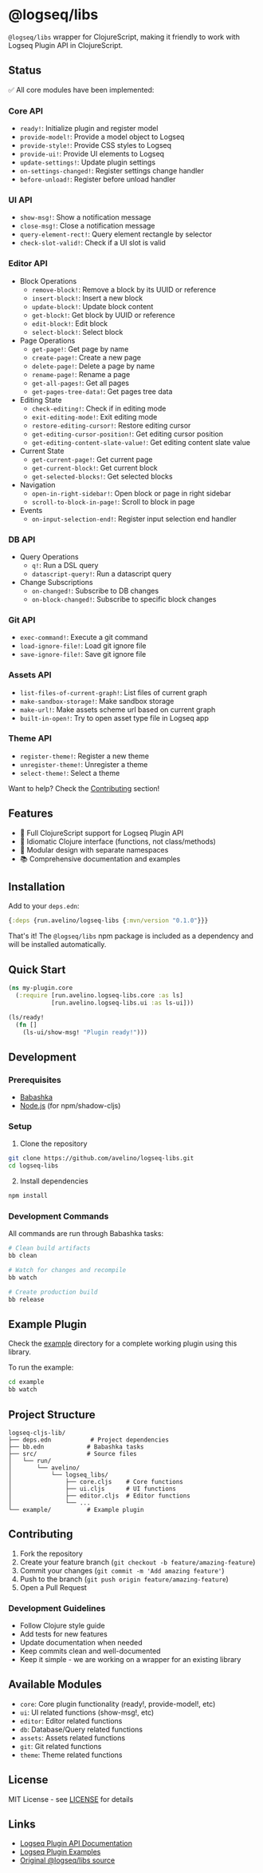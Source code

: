 # @logseq/libs

`@logseq/libs` wrapper for ClojureScript, making it friendly to work with Logseq Plugin API in ClojureScript.

## Status

✅ All core modules have been implemented:

### Core API

- `ready!`: Initialize plugin and register model
- `provide-model!`: Provide a model object to Logseq
- `provide-style!`: Provide CSS styles to Logseq
- `provide-ui!`: Provide UI elements to Logseq
- `update-settings!`: Update plugin settings
- `on-settings-changed!`: Register settings change handler
- `before-unload!`: Register before unload handler

### UI API

- `show-msg!`: Show a notification message
- `close-msg!`: Close a notification message
- `query-element-rect!`: Query element rectangle by selector
- `check-slot-valid!`: Check if a UI slot is valid

### Editor API

- Block Operations
  - `remove-block!`: Remove a block by its UUID or reference
  - `insert-block!`: Insert a new block
  - `update-block!`: Update block content
  - `get-block!`: Get block by UUID or reference
  - `edit-block!`: Edit block
  - `select-block!`: Select block
- Page Operations
  - `get-page!`: Get page by name
  - `create-page!`: Create a new page
  - `delete-page!`: Delete a page by name
  - `rename-page!`: Rename a page
  - `get-all-pages!`: Get all pages
  - `get-pages-tree-data!`: Get pages tree data
- Editing State
  - `check-editing!`: Check if in editing mode
  - `exit-editing-mode!`: Exit editing mode
  - `restore-editing-cursor!`: Restore editing cursor
  - `get-editing-cursor-position!`: Get editing cursor position
  - `get-editing-content-slate-value!`: Get editing content slate value
- Current State
  - `get-current-page!`: Get current page
  - `get-current-block!`: Get current block
  - `get-selected-blocks!`: Get selected blocks
- Navigation
  - `open-in-right-sidebar!`: Open block or page in right sidebar
  - `scroll-to-block-in-page!`: Scroll to block in page
- Events
  - `on-input-selection-end!`: Register input selection end handler

### DB API

- Query Operations
  - `q!`: Run a DSL query
  - `datascript-query!`: Run a datascript query
- Change Subscriptions
  - `on-changed!`: Subscribe to DB changes
  - `on-block-changed!`: Subscribe to specific block changes

### Git API

- `exec-command!`: Execute a git command
- `load-ignore-file!`: Load git ignore file
- `save-ignore-file!`: Save git ignore file

### Assets API

- `list-files-of-current-graph!`: List files of current graph
- `make-sandbox-storage!`: Make sandbox storage
- `make-url!`: Make assets scheme url based on current graph
- `built-in-open!`: Try to open asset type file in Logseq app

### Theme API

- `register-theme!`: Register a new theme
- `unregister-theme!`: Unregister a theme
- `select-theme!`: Select a theme

Want to help? Check the [Contributing](#contributing) section!

## Features

- 🚀 Full ClojureScript support for Logseq Plugin API
- 💪 Idiomatic Clojure interface (functions, not class/methods)
- 🧩 Modular design with separate namespaces
- 📚 Comprehensive documentation and examples

## Installation

Add to your `deps.edn`:

```clojure
{:deps {run.avelino/logseq-libs {:mvn/version "0.1.0"}}}
```

That's it! The `@logseq/libs` npm package is included as a dependency and will be installed automatically.

## Quick Start

```clojure
(ns my-plugin.core
  (:require [run.avelino.logseq-libs.core :as ls]
            [run.avelino.logseq-libs.ui :as ls-ui]))

(ls/ready! 
  (fn []
    (ls-ui/show-msg! "Plugin ready!")))
```

## Development

### Prerequisites

- [Babashka](https://github.com/babashka/babashka#installation)
- [Node.js](https://nodejs.org/) (for npm/shadow-cljs)

### Setup

1. Clone the repository

```bash
git clone https://github.com/avelino/logseq-libs.git
cd logseq-libs
```

2. Install dependencies

```bash
npm install
```

### Development Commands

All commands are run through Babashka tasks:

```bash
# Clean build artifacts
bb clean

# Watch for changes and recompile
bb watch

# Create production build
bb release
```

## Example Plugin

Check the [example](./example) directory for a complete working plugin using this library.

To run the example:

```bash
cd example
bb watch
```

## Project Structure

```
logseq-cljs-lib/
├── deps.edn           # Project dependencies
├── bb.edn            # Babashka tasks
├── src/              # Source files
│   └── run/
│       └── avelino/
│           └── logseq_libs/
│               ├── core.cljs    # Core functions
│               ├── ui.cljs      # UI functions
│               ├── editor.cljs  # Editor functions
│               └── ...
└── example/          # Example plugin
```

## Contributing

1. Fork the repository
2. Create your feature branch (`git checkout -b feature/amazing-feature`)
3. Commit your changes (`git commit -m 'Add amazing feature'`)
4. Push to the branch (`git push origin feature/amazing-feature`)
5. Open a Pull Request

### Development Guidelines

- Follow Clojure style guide
- Add tests for new features
- Update documentation when needed
- Keep commits clean and well-documented
- Keep it simple - we are working on a wrapper for an existing library

## Available Modules

- `core`: Core plugin functionality (ready!, provide-model!, etc)
- `ui`: UI related functions (show-msg!, etc)
- `editor`: Editor related functions
- `db`: Database/Query related functions
- `assets`: Assets related functions
- `git`: Git related functions
- `theme`: Theme related functions

## License

MIT License - see [LICENSE](LICENSE) for details

## Links

- [Logseq Plugin API Documentation](https://logseq.github.io/plugins/)
- [Logseq Plugin Examples](https://github.com/logseq/logseq-plugin-samples)
- [Original @logseq/libs source](https://github.com/logseq/logseq/tree/master/libs)
